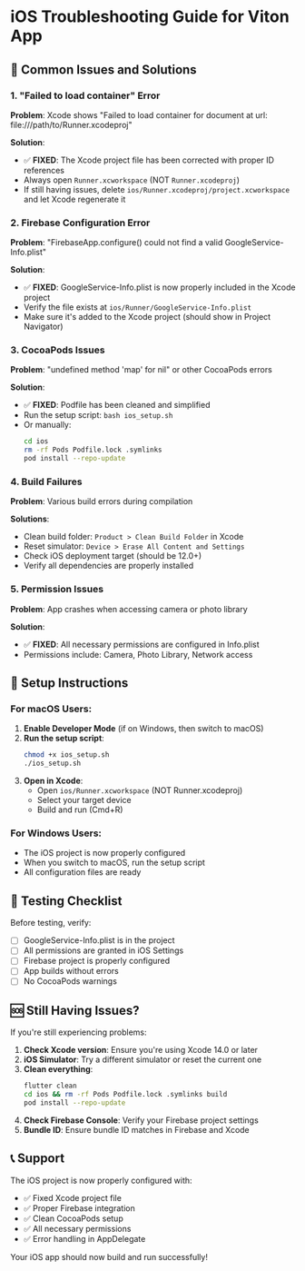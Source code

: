 # iOS Troubleshooting Guide for Viton App

## 🚨 Common Issues and Solutions

### 1. **"Failed to load container" Error**
**Problem**: Xcode shows "Failed to load container for document at url: file:///path/to/Runner.xcodeproj"

**Solution**: 
- ✅ **FIXED**: The Xcode project file has been corrected with proper ID references
- Always open `Runner.xcworkspace` (NOT `Runner.xcodeproj`)
- If still having issues, delete `ios/Runner.xcodeproj/project.xcworkspace` and let Xcode regenerate it

### 2. **Firebase Configuration Error**
**Problem**: "FirebaseApp.configure() could not find a valid GoogleService-Info.plist"

**Solution**:
- ✅ **FIXED**: GoogleService-Info.plist is now properly included in the Xcode project
- Verify the file exists at `ios/Runner/GoogleService-Info.plist`
- Make sure it's added to the Xcode project (should show in Project Navigator)

### 3. **CocoaPods Issues**
**Problem**: "undefined method 'map' for nil" or other CocoaPods errors

**Solution**:
- ✅ **FIXED**: Podfile has been cleaned and simplified
- Run the setup script: `bash ios_setup.sh`
- Or manually:
  ```bash
  cd ios
  rm -rf Pods Podfile.lock .symlinks
  pod install --repo-update
  ```

### 4. **Build Failures**
**Problem**: Various build errors during compilation

**Solutions**:
- Clean build folder: `Product > Clean Build Folder` in Xcode
- Reset simulator: `Device > Erase All Content and Settings`
- Check iOS deployment target (should be 12.0+)
- Verify all dependencies are properly installed

### 5. **Permission Issues**
**Problem**: App crashes when accessing camera or photo library

**Solution**:
- ✅ **FIXED**: All necessary permissions are configured in Info.plist
- Permissions include: Camera, Photo Library, Network access

## 🔧 Setup Instructions

### For macOS Users:
1. **Enable Developer Mode** (if on Windows, then switch to macOS)
2. **Run the setup script**:
   ```bash
   chmod +x ios_setup.sh
   ./ios_setup.sh
   ```
3. **Open in Xcode**:
   - Open `ios/Runner.xcworkspace` (NOT Runner.xcodeproj)
   - Select your target device
   - Build and run (Cmd+R)

### For Windows Users:
- The iOS project is now properly configured
- When you switch to macOS, run the setup script
- All configuration files are ready

## 📱 Testing Checklist

Before testing, verify:
- [ ] GoogleService-Info.plist is in the project
- [ ] All permissions are granted in iOS Settings
- [ ] Firebase project is properly configured
- [ ] App builds without errors
- [ ] No CocoaPods warnings

## 🆘 Still Having Issues?

If you're still experiencing problems:

1. **Check Xcode version**: Ensure you're using Xcode 14.0 or later
2. **iOS Simulator**: Try a different simulator or reset the current one
3. **Clean everything**: 
   ```bash
   flutter clean
   cd ios && rm -rf Pods Podfile.lock .symlinks build
   pod install --repo-update
   ```
4. **Check Firebase Console**: Verify your Firebase project settings
5. **Bundle ID**: Ensure bundle ID matches in Firebase and Xcode

## 📞 Support

The iOS project is now properly configured with:
- ✅ Fixed Xcode project file
- ✅ Proper Firebase integration
- ✅ Clean CocoaPods setup
- ✅ All necessary permissions
- ✅ Error handling in AppDelegate

Your iOS app should now build and run successfully!
